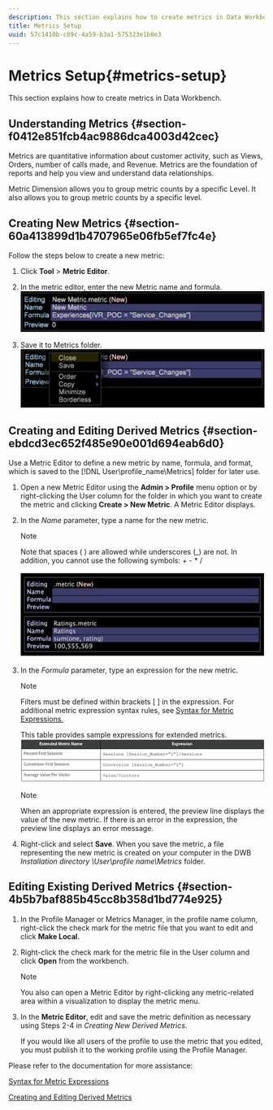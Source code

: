 ```yaml
---
description: This section explains how to create metrics in Data Workbench.
title: Metrics Setup
uuid: 57c1410b-c09c-4a59-b3a1-575323e1b8e3
---
```


# Metrics Setup{#metrics-setup}

This section explains how to create metrics in Data Workbench.

## Understanding Metrics {#section-f0412e851fcb4ac9886dca4003d42cec}

Metrics are quantitative information about customer activity, such as Views, Orders, number of calls made, and Revenue. Metrics are the foundation of reports and help you view and understand data relationships.

Metric Dimension allows you to group metric counts by a specific Level. It also allows you to group metric counts by a specific level.

## Creating New Metrics {#section-60a413899d1b4707965e06fb5ef7fc4e}

Follow the steps below to create a new metric:

1. Click **Tool** > **Metric Editor**. 

1. In the metric editor, enter the new Metric name and formula. ![](assets/dwb_impl_metrics1.png)

1. Save it to Metrics folder. ![](assets/dwb_impl_metrics2.png)

## Creating and Editing Derived Metrics {#section-ebdcd3ec652f485e90e001d694eab6d0}

Use a Metric Editor to define a new metric by name, formula, and format, which is saved to the [!DNL User\profile_name\Metrics] folder for later use.

1. Open a new Metric Editor using the **Admin > Profile** menu option or by right-clicking the User column for the folder in which you want to create the metric and clicking **Create > New Metric**. A Metric Editor displays. 

1. In the *Name* parameter, type a name for the new metric. 

   >[!NOTE]
   >
   >Note that spaces ( ) are allowed while underscores (_) are not. In addition, you cannot use the following symbols: + - &#42; /

   ![](assets/dwb_impl_metrics3.png)

1. In the *Formula* parameter, type an expression for the new metric.

   >[!NOTE]
   >
   >Filters must be defined within brackets [ ] in the expression. For additional metric expression syntax rules, see [Syntax for Metric Expressions.](https://docs.adobe.com/content/help/en/data-workbench/using/client/qry-lang-syntx/c-syntx-mtrc-exp.html)

   This table provides sample expressions for extended metrics. ![](assets/dwb_impl_metrics4.png)

   >[!NOTE]
   >
   >When an appropriate expression is entered, the preview line displays the value of the new metric. If there is an error in the expression, the preview line displays an error message.

1. Right-click and select **Save**. When you save the metric, a file representing the new metric is created on your computer in the DWB *Installation directory \User\profile name\Metrics* folder.

## Editing Existing Derived Metrics {#section-4b5b7baf885b45cc8b358d1bd774e925}

1. In the Profile Manager or Metrics Manager, in the profile name column, right-click the check mark for the metric file that you want to edit and click **Make Local**. 
1. Right-click the check mark for the metric file in the User column and click **Open** from the workbench. 

   >[!NOTE]
   >
   >You also can open a Metric Editor by right-clicking any metric-related area within a visualization to display the metric menu.

1. In the **Metric Editor**, edit and save the metric definition as necessary using Steps 2-4 in *Creating New Derived Metrics*.

   If you would like all users of the profile to use the metric that you edited, you must publish it to the working profile using the Profile Manager.

Please refer to the documentation for more assistance:

[Syntax for Metric Expressions](https://docs.adobe.com/content/help/en/data-workbench/using/client/qry-lang-syntx/c-syntx-mtrc-exp.html)

[Creating and Editing Derived Metrics](https://docs.adobe.com/content/help/en/data-workbench/using/client/admin-ui/profile-mgr/c-drvd-mtrcs.html) 
